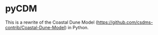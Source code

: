 # pyCDM
This is a rewrite of the Coastal Dune Model (https://github.com/csdms-contrib/Coastal-Dune-Model)
in Python.
